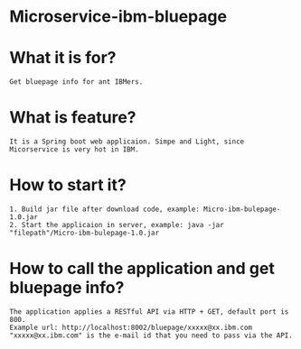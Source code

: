 # Microservice-ibm-bluepage

# What it is for?
	Get bluepage info for ant IBMers.

# What is feature?
	It is a Spring boot web applicaion. Simpe and Light, since Micorservice is very hot in IBM.
	
# How to start it?
	1. Build jar file after download code, example: Micro-ibm-bulepage-1.0.jar
	2. Start the applicaion in server, example: java -jar "filepath"/Micro-ibm-bulepage-1.0.jar

# How to call the application and get bluepage info?
	The application applies a RESTful API via HTTP + GET, default port is 800.
	Example url: http://localhost:8002/bluepage/xxxxx@xx.ibm.com
	"xxxxx@xx.ibm.com" is the e-mail id that you need to pass via the API.
